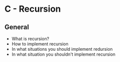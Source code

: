 # C - Recursion

## General

- What is recursion?
- How to implement recursion
- In what situations you should implement redursion
- In what situation you shouldn't implement recursion
